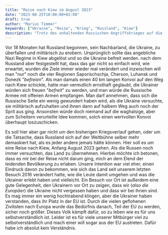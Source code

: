 ```yaml
---
title: "Reise nach Kiew im August 2023"
date: "2023-08-25T10:00:00+02:00"
draft: true
author: "Marius Timmer"
keywords: ["Ukraine", "Reise", "Krieg", "Russland", "Kiew"]
description: "Trotz des anhaltenden Russischen Angriffskrieges auf die Ukraine sind mein Mitbewohner und ich vor zwei Wochen nach Kiew gefahren"
---
```


Vor 18 Monaten hat Russland begonnen, sein Nachbarland, die Ukraine, zu
überfallen und militärisch zu erobern. Ursprünglich sollte das angebliche
Nazi Regime in Kiew abgelöst und so die Ukraine befreit werden. nach dem
Russland aber festgestellt hat, dass das gar nicht so einfach wird, wie
erwartet, wurden die Ziele immer wieder mal verändert und inzwischen will
man "_nur_" noch die vier Regionen Saporischschja, Cherson, Luhansk und
Donezk "_befreien_". Als man damals einen 40 km langen Konvoi auf den Weg
nach Kiew schickte, hatte man vermutlich ernsthaft geglaubt, die Ukrainer
würden sich freuen "_befreit_" zu werden, und man würde die Russische Armee
mit offenen Armen empfangen. Man darf annehmen, dass sich die Russische Seite
ein wenig gewundert haben wird, als die Ukraine versuchte, sie militärisch
aufzuhalten und ihnen dann auf halbem Weg auch noch der Sprit aus ging.
Ansonsten würde doch niemand auf die waghalsige, aber zum Scheitern
verurteilte Idee kommen, solch einen wertvollen Konvoi überhaupt loszuschicken.

Es soll hier aber gar nicht um den bisherigen Kriegsverlauf gehen, oder um
die Tatsache, dass Russland sich auf der Weltbühne selber mehr demaskiert hat,
als es jeder andere jemals hätte können. Hier soll es um eine Reise nach Kiew,
Anfang August 2023 gehen. Als die Russen noch immer versuchten, das Land zu
übernehmen. Hierbei möchte ich betonen, dass es mir bei der Reise nicht darum
ging, mich an dem Elend der leidenden Bevölkerung zu erlaben. Unsere Intention
war viel eher, einen Eindruck davon zu bekommen, wie sich das Land seit unserem
letzten Besuch 2016 verändert hatte, wie die Leute damit umgehen und was die
Ukrainer erlebt haben und vielleicht. Ein Besuch vor Ort ist außerdem eine
gute Gelegenheit, den Ukrainern vor Ort zu zeigen, dass wir
(_also die Europäer_) die Ukraine nicht vergessen haben und dass wir bei
ihnen sind. Es mag immer ein wenig hochtrabend klingen, aber die Ukrainer
haben verstanden, dass ihr Platz in der EU ist. Durch die vielen geflohenen
Zivilisten nach Europa wurde das Bedürfnis danach, Teil der EU zu werden,
sicher noch größer. Dieses Volk kämpft dafür, so zu leben wie es für uns
selbstverständlich ist. Leider ist es für viele unserer Mitbürger viel zu
selbstverständlich und mach einer will sogar aus der EU austreten. Dafür
habe ich absolut kein Verständnis.
